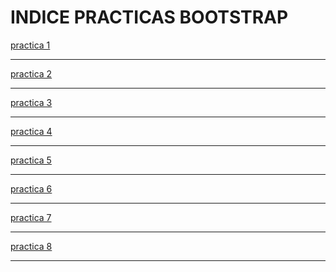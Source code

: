# INDICE PRACTICAS BOOTSTRAP
<a href="https://alka03.github.io/WEB%20Alma/1.html">practica 1</a><hr>
<a href="https://alka03.github.io/WEB%20Alma/2.html">practica 2</a><hr>
<a href="https://alka03.github.io/WEB%20Alma/3.html">practica 3</a><hr>
<a href="https://alka03.github.io/WEB%20Alma/4.html">practica 4</a><hr>
<a href="https://alka03.github.io/WEB%20Alma/5.html">practica 5</a><hr>
<a href="https://alka03.github.io/WEB%20Alma/6.html">practica 6</a><hr>
<a href="https://alka03.github.io/WEB%20Alma/7.html">practica 7</a><hr>
<a href="https://alka03.github.io/WEB%20Alma/Practica8.html">practica 8</a><hr>
